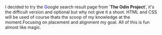 I decided to try the <span style="color:blue;">G</span>oogle search result page from '<strong>The Odin Project</strong>', it's the difficult version and optional but why not give it a shoot.
HTML and CSS will be used of course thats the scoop of my knowledge at the moment.Focusing on placement and alignment my goal.
All of this is fun almost like magic.
